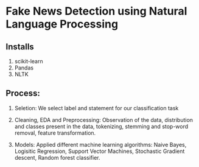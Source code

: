 # Fake News Detection using Natural Language Processing

## Installs
1) scikit-learn
2) Pandas
3) NLTK


## Process:
1) Seletion:
We select label and statement for our classification task

2) Cleaning, EDA and Preprocessing: Observation of the data, distribution and classes present in the data, tokenizing, stemming and stop-word removal, feature transformation.

3) Models: Applied different machine learning algorithms: Naive Bayes, Logisitic Regression, Support Vector Machines, Stochastic Gradient descent, Random forest classifier.
